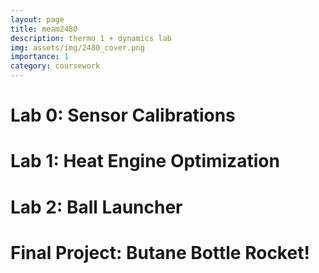 ```yaml
---
layout: page
title: meam2480
description: thermo 1 + dynamics lab
img: assets/img/2480_cover.png
importance: 1
category: coursework
---
```


# Lab 0: Sensor Calibrations

# Lab 1: Heat Engine Optimization

# Lab 2: Ball Launcher

# Final Project: Butane Bottle Rocket!
